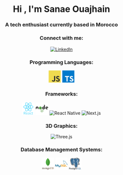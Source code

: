 <!DOCTYPE html>
<html lang="en">
<head>
<meta charset="UTF-8">
<meta name="viewport" content="width=device-width, initial-scale=1.0">
<title>Sanae   
 Ouajhain - Tech Enthusiast</title> </head>
<body>

<h1 align="center">Hi , I'm Sanae Ouajhain</h1>
<h3 align="center">A tech enthusiast currently based in Morocco </h3>

<h3 align="center">Connect with me:</h3>
<p align="center">
  <a href="https://linkedin.com/in/https://www.linkedin.com/in/sanae-ouajhain-6bbbab97/" target="blank">
    <img align="center" src="https://raw.githubusercontent.com/rahuldkjain/github-profile-readme-generator/master/src/images/icons/Social/linked-in-alt.svg" alt="LinkedIn"   
 height="30" width="40" />
  </a>
</p>

<h3   
 align="center">Programming Languages:</h3>
<p align="center"> <img src="https://raw.githubusercontent.com/devicons/devicon/master/icons/javascript/javascript-original.svg" alt="JavaScript" width="40" height="40"/>
  <img src="https://raw.githubusercontent.com/devicons/devicon/master/icons/typescript/typescript-original.svg" alt="TypeScript" width="40" height="40"/>
</p>

<h3 align="center">Frameworks:</h3>
<p align="center"> <img src="https://raw.githubusercontent.com/devicons/devicon/master/icons/react/react-original-wordmark.svg" alt="React.js" width="40" height="40"/>
  <img src="https://raw.githubusercontent.com/devicons/devicon/master/icons/nodejs/nodejs-original-wordmark.svg" alt="Node.js" width="40" height="40"/>
  <img src="https://reactnative.dev/img/header_logo.svg" alt="React Native" width="40" height="40"/>
  <img src="https://raw.githubusercontent.com/zeit/next.js/master/logo.svg" alt="Next.js" width="40" height="40"/>
</p>

<h3 align="center">3D Graphics:</h3>
<p align="center"> <img src="https://raw.githubusercontent.com/threejs/three/master/examples/resources/threejs-logo.png" alt="Three.js" width="40" height="40"/>
</p>

<h3 align="center">Database Management Systems:</h3>
<p align="center"> <img src="https://raw.githubusercontent.com/devicons/devicon/master/icons/mongodb/mongodb-original-wordmark.svg" alt="MongoDB" width="40" height="40"/>
  <img src="https://raw.githubusercontent.com/devicons/devicon/master/icons/mysql/mysql-original-wordmark.svg" alt="MySQL" width="40" height="40"/>
  <img src="https://raw.githubusercontent.com/devicons/devicon/master/icons/postgresql/postgresql-original-wordmark.svg" alt="PostgreSQL" width="40" height="40"/>
</p>

</body>
</html>
